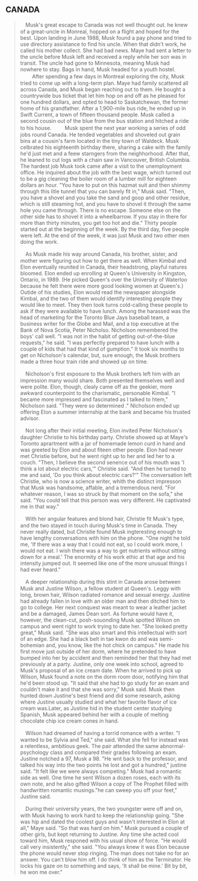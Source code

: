 CANADA
---

>　Musk's great escape to Canada was not well thought out. he knew of a great-uncle in Monreal, hopped on a flight and hoped for the best. Upon landing in June 1988, Musk found a pay phone and tried to use directory assistance to find his uncle. When that didn't work, he called his mother collect. She had bad news. Maye had sent a letter to the uncle before Musk left and received a reply while her son was in transit. The uncle had gone to Minnesota, meaning Musk had nowhere to stay. Bags in hand, Musk headed for a youth hostel.
>　
>　After spending a few days in Montreal exploring the city, Musk tried to come up with a long-term plan. Maye had family scattered all across Canada, and Musk began reaching out to them. He bought a countrywide bus ticket that let him hop on and off as he pleased for one hundred dollars, and opted to head to Saskatchewan, the former home of his grandfather. After a 1,900-mile bus ride, he ended up in Swift Current, a town of fifteen thousand people. Musk called a second cousin out of the blue from the bus station and hitched a ride to his house.
>　
>　Musk spent the next year working a series of odd jobs round Canada. He tended vegetables and shoveled out grain bins at a cousin's farm located in the tiny town of Waldeck. Musk celbrated his eighteenth birthday there, sharing a cake with the family he'd just met and a feew starngers from the neighhorhood. After that, he leaned to cut logs with a chain saw in Vancouver, British Columbia. The hardest job Musk took came after a visit to the unemployment office. He inquired about the job with the best wage, which turned out to be a gig cleaning the boiler room of a lumber mill for eighteen dollars an hour. "You have to put on this hazmat suit and then shimmy through this litle tunnel that you can barely fit in," Musk said. "Then, you have a shovel and you take the sand and goop and other residue, which is still steaming hot, and you have to shovel it through the same hole you came through. There is no escape. Someone else on the other side has to shovel it into a wheelbarrow. If you stay in there for more than thirty minutes, you get too hot and die." Thirty people started out at the beginning of the week. By the third day, five people were left. At the end of the week, it was just Musk and two other men doing the work.
>
>　As Musk made his way around Canada, his brother, sister, and mother were figuring out how to get there as well. When Kimbal and Elon eventually reunited in Canada, their headstrong, playful natures bloomed. Elon ended up enrolling at Queen's University in Kingston, Ontario, in 1989. (He picked Queen's over the University of Waterloo because he felt there were more good looking women at Queen's.) Outide of his studies, Elon would read the newspaper alongside Kimbal, and the two of them would identify interesting people they would like to meet. They then took turns cold-calling these people to ask if they were available to have lunch. Among the harassed was the head of marketing for the Toronto Blue Jays baseball team, a business writer for the Globe and Mail, and a top executive at the Bank of Nova Scotia, Peter Nicholso. Nicholson remembered the boys' call well. "I was not in the habit of getting out-of-the-blue requests," he said. "I was perfectly prepared to have lunch with a couple of kids that had that kind of gumption." It took six months to get on Nicholson's calendar, but, sure enough, the Musk brothers made a three hour train ride and showed up on time.
>
>　Nicholson's first exposure to the Musk brothers left him with an impression many would share. Both presented themselves well and were polite. Elon, though, clealy came off as the geekier, more awkward counterpoint to the charismatic, personable Kimbal. "I became more impressed and fascinated as I talked to htem," Nicholson said. "They were so determined ." NIcholson ended up offering Elon a summer internship at the bank and became his trusted advisor.
>
>　Not long after their initial meeting, Elon invited Peter Nicholson's daughter Christie to his birthday party. Christie showed up at Maye's Toronto aprartment with a jar of homemade lemon curd in hand and was greeted by Elon and about fiteen other people. Elon had never met Christie before, but he went right up to her and led her to a couch. "Then, I believe the second senence out of his mouth was 'I think a lot about electric cars,'" Christie said. "And then he turned to me and said, 'Do you think about electric cars?'" The conversation left Christie, who is now a science writer, whith the distinct impresson that Musk was handsome, affable, and a tremendous nerd. "For whatever reason, I was so struck by that moment on the sofa," she said. "You could tell that this person was very different. He captivated me in that way."
>
>　With her angular features and blond hair, Christie fit Musk's type, and the two stayed in touch during Musk's time in Canada. They never really dated, but Christie found Musk ingteresting enough to have lengthy conversations with him on the phone. "One night he told me, 'If there was a way that I could not eat, so I could work more, I would not eat. I wish there was a way to get nutrients without sitting down for a meal.' The enormity of his work ethic at that age and his intensity jumped out. It seemed like one of the more unusual things I had ever heard."
>
>　A deeper relationship during this stint in Canada arose between Musk and Justine Wilson, a fellow student at Queen's. Leggy with long, brown hair, Wilson radiated romance and sexual energy. Justine had already fallen in love with an older man and then ditched him to go to college. Her next conquest was meant to wear a leather jacket and be a damaged, James Dean sort. As fortune would have it, however, the clean-cut, posh-souonding Musk spotted Wilson on campus and went right to work trying to date her. "She looked pretty great," Musk said. "She was also smart and this intellectual with sort of an edge. She had a black belt in tae kwon do and was semi-bohemian and, you know, like the hot chick on campus." He made his first move just outside of her dorm, where he pretended to have bumped into her by accident and then reminded her that they had met previously at a party. Justine, only one week into school, agreed to Musk's proposal of an ice cream date. When he arrived to pick up Wilson, Musk found a note on the dorm room door, notifying him that he'd been stood up. "It said that she had to go study for an exam and couldn't make it and that she was sorry," Musk said. Musk then hunted down Justine's best friend and did some research, asking where Justine usually studied and what her favorite flavor of ice cream was.Later, as Justine hid in the student center studying Spanish, Musk appeared behind her with a couple of melting chocolate chip ice cream cones in hand.
>
>　Wilson had dreamed of having a torrid romance with a writer. "I wanted to be Sylvia and Ted," she said. What she fell for instead was a relentless, ambitious geek. The pair attended the same abnormal-psychology class and compared their grades following an exam. Justine notched a 97, Musk a 98. "He wnt back to the professor, and talked his way into the two points he lost and got a hundred," justine said. "It felt like we were always competing." Musk had a romantic side as well. One time he sent Wilson a dozen roses, each with its own note, and he also gifted Wilson a copy of The Prophet filled with handwritten romantic musings."he can sweep you off your feet," Justine said.
>
>　During their university years, the two youngster were off and on, with Musk having to work hard to keep the relationship going. "She was hip and dated the coolest guys and wasn't interested in Elon at all," Maye said. "So that was hard on him." Musk pursued a couple of other girls, but kept returning to Justine. Any time she acted cool toward him, Musk responed with his usual show of force. "He would call very insistently," she said. "You always knew it was Elon because the phone would never stop ringing. The man does not take no for an answer. You can't blow him off. I do think of him as the Terminator. He locks his gaze on to something and says, 'It shall be mine.' Bit by bit, he won me over."